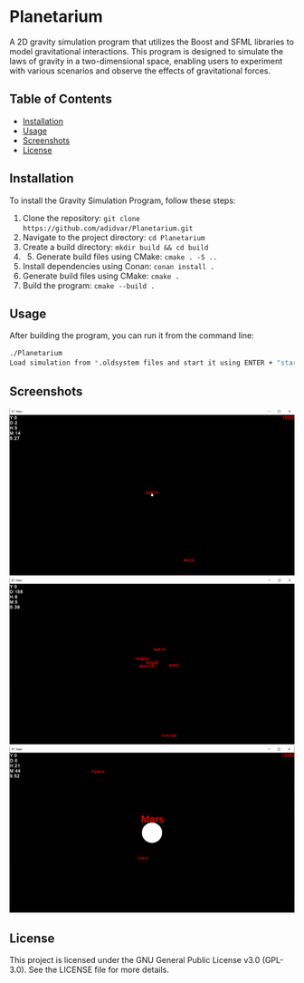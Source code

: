 # Planetarium

A 2D gravity simulation program that utilizes the Boost and SFML libraries to model gravitational interactions. This program is designed to simulate the laws of gravity in a two-dimensional space, enabling users to experiment with various scenarios and observe the effects of gravitational forces.

## Table of Contents
- [Installation](#installation)
- [Usage](#usage)
- [Screenshots](#screenshots)
- [License](#license)
## Installation
To install the Gravity Simulation Program, follow these steps:

1. Clone the repository: `git clone https://github.com/adidvar/Planetarium.git`
2. Navigate to the project directory: `cd Planetarium`
3. Create a build directory: `mkdir build && cd build`
4. 5. Generate build files using CMake: `cmake . -S ..`
5. Install dependencies using Conan: `conan install .`
6. Generate build files using CMake: `cmake .`
7. Build the program: `cmake --build .`

## Usage
After building the program, you can run it from the command line:

```bash
./Planetarium
Load simulation from *.oldsystem files and start it using ENTER + "start {speed}" command.

```

## Screenshots
![Screenshot 1](assets/screenshot1.png)
![Screenshot 2](assets/screenshot2.png)
![Screenshot 3](assets/screenshot3.png)

## License
This project is licensed under the GNU General Public License v3.0 (GPL-3.0). See the LICENSE file for more details.

